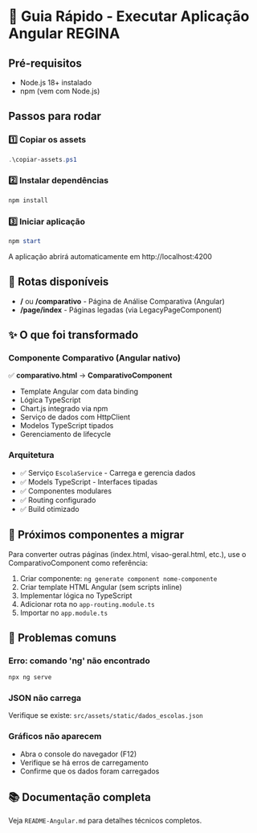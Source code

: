 # 🚀 Guia Rápido - Executar Aplicação Angular REGINA

## Pré-requisitos
- Node.js 18+ instalado
- npm (vem com Node.js)

## Passos para rodar

### 1️⃣ Copiar os assets
```powershell
.\copiar-assets.ps1
```

### 2️⃣ Instalar dependências
```powershell
npm install
```

### 3️⃣ Iniciar aplicação
```powershell
npm start
```

A aplicação abrirá automaticamente em http://localhost:4200

## 📱 Rotas disponíveis

- **/** ou **/comparativo** - Página de Análise Comparativa (Angular)
- **/page/index** - Páginas legadas (via LegacyPageComponent)

## ✨ O que foi transformado

### Componente Comparativo (Angular nativo)
✅ **comparativo.html** → **ComparativoComponent**
- Template Angular com data binding
- Lógica TypeScript
- Chart.js integrado via npm
- Serviço de dados com HttpClient
- Modelos TypeScript tipados
- Gerenciamento de lifecycle

### Arquitetura
- ✅ Serviço `EscolaService` - Carrega e gerencia dados
- ✅ Models TypeScript - Interfaces tipadas
- ✅ Componentes modulares
- ✅ Routing configurado
- ✅ Build otimizado

## 🎯 Próximos componentes a migrar

Para converter outras páginas (index.html, visao-geral.html, etc.), use o ComparativoComponent como referência:

1. Criar componente: `ng generate component nome-componente`
2. Criar template HTML Angular (sem scripts inline)
3. Implementar lógica no TypeScript
4. Adicionar rota no `app-routing.module.ts`
5. Importar no `app.module.ts`

## 🐛 Problemas comuns

### Erro: comando 'ng' não encontrado
```powershell
npx ng serve
```

### JSON não carrega
Verifique se existe: `src/assets/static/dados_escolas.json`

### Gráficos não aparecem
- Abra o console do navegador (F12)
- Verifique se há erros de carregamento
- Confirme que os dados foram carregados

## 📚 Documentação completa
Veja `README-Angular.md` para detalhes técnicos completos.
